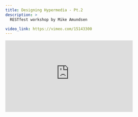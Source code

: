 ```yaml
---
title: Designing Hypermedia - Pt.2
description: >
  RESTfest workshop by Mike Amundsen

video_link: https://vimeo.com/15143300
---
```

<iframe src="https://player.vimeo.com/video/15143300?title=0&byline=0&portrait=0&badge=0&autopause=0&player_id=0" width="400" height="224" frameborder="0" title="Designing Hypermedia - Pt.2" webkitallowfullscreen mozallowfullscreen allowfullscreen></iframe>